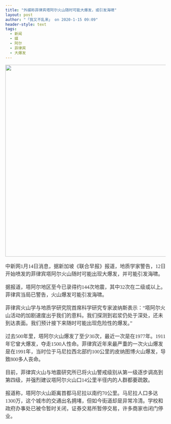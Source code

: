 ```yaml
---
title: "外媒称菲律宾塔阿尔火山随时可能大爆发，或引发海啸"
layout: post
author: "「我又不乱来」 on 2020-1-15 09:09"
header-style: text
tags:
  - 新闻
  - 媒
  - 阿尔
  - 菲律宾
  - 大爆发
---
```


<head></head>
<body>
 <div align="center"> 
  <font face="微软雅黑"><font size="3"> 
    <ignore_js_op> 
     <img aid="1327054" src="https://bbs.boniu123.cc/data/attachment/forum/202001/14/110447j7pz7658yp18h85d.jpg" zoomfile="data/attachment/forum/202001/14/110447j7pz7658yp18h85d.jpg" file="data/attachment/forum/202001/14/110447j7pz7658yp18h85d.jpg" width="600" inpost="1"> 
     <div class="tip tip_4 aimg_tip" id="aimg_1327054_menu" style="position: absolute; display: none" disautofocus="true"> 
      <div class="xs0"> 
       <p><strong>450.jpg</strong> <em class="xg1">(35 KB, 下载次数: 0)</em></p> 
       <p> <a href="forum.php?mod=attachment&amp;aid=MTMyNzA1NHw1ODMyYzdhYnwxNTc5MDU0MTQwfDB8NTUxMjc4&amp;nothumb=yes" target="_blank">下载附件</a> &nbsp;<a href="javascript:;" onclick="showWindow(this.id, this.getAttribute('url'), 'get', 0);" id="savephoto_1327054" url="home.php?mod=spacecp&amp;ac=album&amp;op=saveforumphoto&amp;aid=1327054&amp;handlekey=savephoto_1327054">保存到相册</a> </p> 
       <p class="xg1 y"><span title="2020-1-14 11:04">昨天&nbsp;11:04</span> 上传</p> 
      </div> 
      <div class="tip_horn"></div> 
     </div> 
    </ignore_js_op> </font></font> 
 </div>
 <br> 
 <font face="微软雅黑"><font size="3"><font color="#333333">中新网1月14日消息，据新加坡《联合早报》报道，地质学家警告，12日开始喷发的菲律宾塔阿尔火山随时可能出现大爆发，并可能引发海啸。</font><br> </font></font>
 <br> 
 <font face="微软雅黑"><font size="3"><font color="#333333">据报道，塔阿尔地区至今已录得约144次地震，其中32次在二级或以上。菲律宾当局已警告，火山爆发可能引发海啸。</font><br> </font></font>
 <br> 
 <font face="微软雅黑"><font size="3"><font color="#333333">菲律宾火山学与地质学研究院首席科学研究专家波纳斯表示：“塔阿尔火山活动的加剧速度出乎我们的意料。我们探测到岩浆仍处于深处，还未到达表面。我们预计接下来随时可能出现危险性的爆发。”</font><br> </font></font>
 <br> 
 <font face="微软雅黑"><font size="3"><font color="#333333">过去500年里，塔阿尔火山爆发了至少30次，最近一次是在1977年。1911年它曾大爆发，夺走1500人性命。菲律宾近年来最严重的一次火山爆发是在1991年，当时位于马尼拉西北部约100公里的皮纳图博火山爆发，导致800多人丧命。</font><br> </font></font>
 <br> 
 <font face="微软雅黑"><font size="3"><font color="#333333">目前，菲律宾火山与地震研究所已将火山警戒级别从第一级逐步调高到第四级，并强烈建议塔阿尔火山口14公里半径内的人群都要疏散。</font><br> </font></font>
 <br> 
 <font color="#333333"><font face="微软雅黑"><font size="3">报道称，塔阿尔火山距离首都马尼拉以南约70公里。马尼拉人口多达1300万，这个城市的交通出名拥堵，但如今街道却是异常冷清。学校和政府办事处已被令暂时关闭，证券交易所暂停交易，许多商家也闭门停业。</font></font></font>
 <br> 
 <font color="#333333"><font face="微软雅黑"><font size="3"><br> </font></font></font>
 <br>
</body>


